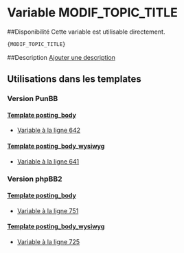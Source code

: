 # Variable MODIF_TOPIC_TITLE

##Disponibilité
Cette variable est utilisable directement.

```html
{MODIF_TOPIC_TITLE}
```

##Description
[Ajouter une description](https://fa-tvars.appspot.com/var/MODIF_TOPIC_TITLE)

## Utilisations dans les templates

### Version PunBB

#### [Template posting_body](punbb/posting_body.md#readme)
* [Variable &agrave; la ligne 642](../punbb/posting_body.tpl#L642)

#### [Template posting_body_wysiwyg](punbb/posting_body_wysiwyg.md#readme)
* [Variable &agrave; la ligne 641](../punbb/posting_body_wysiwyg.tpl#L641)

### Version phpBB2

#### [Template posting_body](subsilver/posting_body.md#readme)
* [Variable &agrave; la ligne 751](../subsilver/posting_body.tpl#L751)

#### [Template posting_body_wysiwyg](subsilver/posting_body_wysiwyg.md#readme)
* [Variable &agrave; la ligne 725](../subsilver/posting_body_wysiwyg.tpl#L725)
